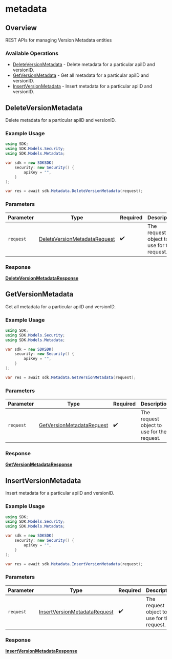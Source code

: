 # metadata

## Overview

REST APIs for managing Version Metadata entities

### Available Operations

* [DeleteVersionMetadata](#deleteversionmetadata) - Delete metadata for a particular apiID and versionID.
* [GetVersionMetadata](#getversionmetadata) - Get all metadata for a particular apiID and versionID.
* [InsertVersionMetadata](#insertversionmetadata) - Insert metadata for a particular apiID and versionID.

## DeleteVersionMetadata

Delete metadata for a particular apiID and versionID.

### Example Usage

```csharp
using SDK;
using SDK.Models.Security;
using SDK.Models.Metadata;

var sdk = new SDKSDK(
    security: new Security() {
        apiKey = "",
    }
);

var res = await sdk.Metadata.DeleteVersionMetadata(request);
```

### Parameters

| Parameter                                                                             | Type                                                                                  | Required                                                                              | Description                                                                           |
| ------------------------------------------------------------------------------------- | ------------------------------------------------------------------------------------- | ------------------------------------------------------------------------------------- | ------------------------------------------------------------------------------------- |
| `request`                                                                             | [DeleteVersionMetadataRequest](../../Models/Metadata/DeleteVersionMetadataRequest.md) | :heavy_check_mark:                                                                    | The request object to use for the request.                                            |


### Response

**[DeleteVersionMetadataResponse](../../Models/Metadata/DeleteVersionMetadataResponse.md)**


## GetVersionMetadata

Get all metadata for a particular apiID and versionID.

### Example Usage

```csharp
using SDK;
using SDK.Models.Security;
using SDK.Models.Metadata;

var sdk = new SDKSDK(
    security: new Security() {
        apiKey = "",
    }
);

var res = await sdk.Metadata.GetVersionMetadata(request);
```

### Parameters

| Parameter                                                                       | Type                                                                            | Required                                                                        | Description                                                                     |
| ------------------------------------------------------------------------------- | ------------------------------------------------------------------------------- | ------------------------------------------------------------------------------- | ------------------------------------------------------------------------------- |
| `request`                                                                       | [GetVersionMetadataRequest](../../Models/Metadata/GetVersionMetadataRequest.md) | :heavy_check_mark:                                                              | The request object to use for the request.                                      |


### Response

**[GetVersionMetadataResponse](../../Models/Metadata/GetVersionMetadataResponse.md)**


## InsertVersionMetadata

Insert metadata for a particular apiID and versionID.

### Example Usage

```csharp
using SDK;
using SDK.Models.Security;
using SDK.Models.Metadata;

var sdk = new SDKSDK(
    security: new Security() {
        apiKey = "",
    }
);

var res = await sdk.Metadata.InsertVersionMetadata(request);
```

### Parameters

| Parameter                                                                           | Type                                                                                | Required                                                                            | Description                                                                         |
| ----------------------------------------------------------------------------------- | ----------------------------------------------------------------------------------- | ----------------------------------------------------------------------------------- | ----------------------------------------------------------------------------------- |
| `request`                                                                           | [InsertVersionMetadataRequest](../../Models/Shared/InsertVersionMetadataRequest.md) | :heavy_check_mark:                                                                  | The request object to use for the request.                                          |


### Response

**[InsertVersionMetadataResponse](../../Models/Metadata/InsertVersionMetadataResponse.md)**

